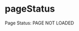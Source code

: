 # pageStatus
<html>
  <head lang="en">
    <meta charset="utf-8">
    <title>My Pen</title>
   
   <script>
   function init()
{
  let b = document.querySelector("#pageStatus");
  b.innerHTML = 'PAGE LOADED';                             
}
  </script>
   
  </head>
  <body onLoad='init();'>
    <p>Page Status: <span id="pageStatus">PAGE NOT LOADED</span></p>
  </body>
</html>

